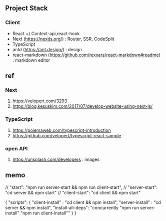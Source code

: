 ## Project Stack

### Client

- React +) Context-api,react-hook
- Next (https://nextjs.org/) : Router, SSR, CodeSplit
- TypeScript
- antd (https://ant.design/) : design
- react-markdown (https://github.com/rexxars/react-markdown#readme) : markdown editor

## ref

### Next

1. https://velopert.com/3293
2. https://blog.kesuskim.com/2017/07/develop-website-using-next-js/

### TypeScript

1. https://poiemaweb.com/typescript-introduction
2. https://github.com/velopert/typescript-react-sample

### open API

1. https://unsplash.com/developers : images


## memo

// "start": "npm run server-start && npm run client-start",
// "server-start": "cd server && npm start"
// "client-start": "cd client && npm start"

{
    "scripts": {
        "client-install"  : "cd client && npm install",
        "server-install"  : "cd server && npm install",
        "install-all-deps": "concurrently \"npm run server-install\" \"npm run client-install\""
    }
}